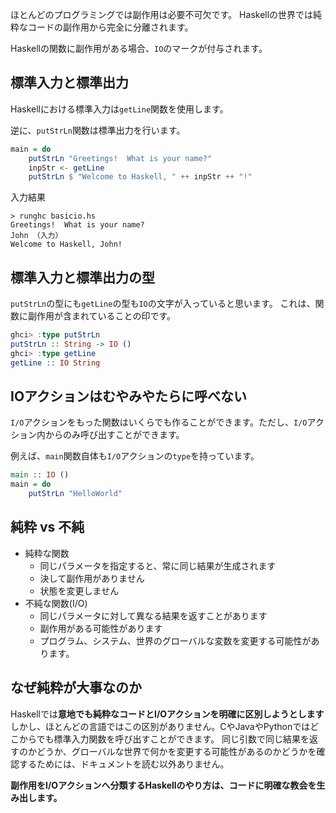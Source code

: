 


ほとんどのプログラミングでは副作用は必要不可欠です。
Haskellの世界では純粋なコードの副作用から完全に分離されます。

Haskellの関数に副作用がある場合、`IO`のマークが付与されます。


## 標準入力と標準出力

Haskellにおける標準入力は`getLine`関数を使用します。

逆に、`putStrLn`関数は標準出力を行います。

```hs
main = do
    putStrLn "Greetings!  What is your name?"
    inpStr <- getLine
    putStrLn $ "Welcome to Haskell, " ++ inpStr ++ "!"
```

入力結果

``` 
> runghc basicio.hs
Greetings!  What is your name?
John （入力）
Welcome to Haskell, John!
```

## 標準入力と標準出力の型

`putStrLn`の型にも`getLine`の型も`IO`の文字が入っていると思います。
これは、関数に副作用が含まれていることの印です。

```hs
ghci> :type putStrLn
putStrLn :: String -> IO ()
ghci> :type getLine
getLine :: IO String
```



## IOアクションはむやみやたらに呼べない

`I/O`アクションをもった関数はいくらでも作ることができます。ただし、`I/O`アクション内からのみ呼び出すことができます。

例えば、`main`関数自体も`I/O`アクションの`type`を持っています。

```hs
main :: IO ()
main = do
	putStrLn "HelloWorld"
```


## 純粋 vs 不純

- 純粋な関数
    - 同じパラメータを指定すると、常に同じ結果が生成されます
    - 決して副作用がありません
    - 状態を変更しません
- 不純な関数(I/O)
    - 同じパラメータに対して異なる結果を返すことがあります
    - 副作用がある可能性があります
    - プログラム、システム、世界のグローバルな変数を変更する可能性があります。


## なぜ純粋が大事なのか

Haskellでは**意地でも純粋なコードとI/Oアクションを明確に区別しようとします**
しかし、ほとんどの言語ではこの区別がありません。CやJavaやPythonではどこからでも標準入力関数を呼び出すことができます。
同じ引数で同じ結果を返すのかどうか、グローバルな世界で何かを変更する可能性があるのかどうかを確認するためには、ドキュメントを読む以外ありません。

**副作用をI/Oアクションへ分類するHaskellのやり方は、コードに明確な教会を生み出します。**



















